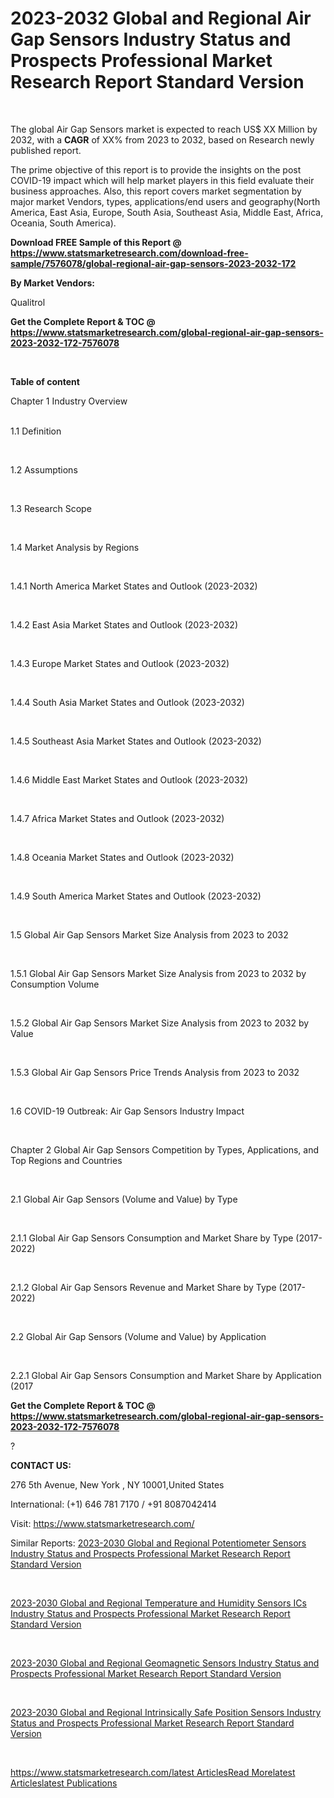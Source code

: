 <h1>2023-2032 Global and Regional Air Gap Sensors Industry Status and Prospects Professional Market Research Report Standard Version</h1><br/><p>The global Air Gap Sensors market is expected to reach US$ XX Million by 2032, with a <strong>CAGR</strong> of XX% from 2023 to 2032, based on Research newly published report.</p>
 
 
 
 <p>The prime objective of this report is to provide the insights on the post COVID-19 impact which will help market players in this field evaluate their business approaches. Also, this report covers market segmentation by major market Vendors, types, applications/end users and geography(North America, East Asia, Europe, South Asia, Southeast Asia, Middle East, Africa, Oceania, South America).</p>
 
 
 
 <p><strong>Download FREE Sample of this Report @ <a href="https://www.statsmarketresearch.com/download-free-sample/7576078/global-regional-air-gap-sensors-2023-2032-172">https://www.statsmarketresearch.com/download-free-sample/7576078/global-regional-air-gap-sensors-2023-2032-172</a></strong></p>
 
 
 
 <p><strong>By Market Vendors:</strong></p>
 
 
 
 <p>Qualitrol</p>
 
 
 
 <div><b>Get the Complete Report & TOC @ <a href="https://www.statsmarketresearch.com/global-regional-air-gap-sensors-2023-2032-172-7576078">https://www.statsmarketresearch.com/global-regional-air-gap-sensors-2023-2032-172-7576078</a></b></div>
 
 
 
 <p><br />
 
 <b>Table of content</b></p>
 
 
 
 <p>Chapter 1 Industry Overview<br />
 
 <br />
 
 1.1 Definition<br />
 
 <br />
 
 1.2 Assumptions<br />
 
 <br />
 
 1.3 Research Scope<br />
 
 <br />
 
 1.4 Market Analysis by Regions<br />
 
 <br />
 
 1.4.1 North America Market States and Outlook (2023-2032)<br />
 
 <br />
 
 1.4.2 East Asia Market States and Outlook (2023-2032)<br />
 
 <br />
 
 1.4.3 Europe Market States and Outlook (2023-2032)<br />
 
 <br />
 
 1.4.4 South Asia Market States and Outlook (2023-2032)<br />
 
 <br />
 
 1.4.5 Southeast Asia Market States and Outlook (2023-2032)<br />
 
 <br />
 
 1.4.6 Middle East Market States and Outlook (2023-2032)<br />
 
 <br />
 
 1.4.7 Africa Market States and Outlook (2023-2032)<br />
 
 <br />
 
 1.4.8 Oceania Market States and Outlook (2023-2032)<br />
 
 <br />
 
 1.4.9 South America Market States and Outlook (2023-2032)<br />
 
 <br />
 
 1.5 Global Air Gap Sensors Market Size Analysis from 2023 to 2032<br />
 
 <br />
 
 1.5.1 Global Air Gap Sensors Market Size Analysis from 2023 to 2032 by Consumption Volume<br />
 
 <br />
 
 1.5.2 Global Air Gap Sensors Market Size Analysis from 2023 to 2032 by Value<br />
 
 <br />
 
 1.5.3 Global Air Gap Sensors Price Trends Analysis from 2023 to 2032<br />
 
 <br />
 
 1.6 COVID-19 Outbreak: Air Gap Sensors Industry Impact<br />
 
 <br />
 
 Chapter 2 Global Air Gap Sensors Competition by Types, Applications, and Top Regions and Countries<br />
 
 <br />
 
 2.1 Global Air Gap Sensors (Volume and Value) by Type<br />
 
 <br />
 
 2.1.1 Global Air Gap Sensors Consumption and Market Share by Type (2017-2022)<br />
 
 <br />
 
 2.1.2 Global Air Gap Sensors Revenue and Market Share by Type (2017-2022)<br />
 
 <br />
 
 2.2 Global Air Gap Sensors (Volume and Value) by Application<br />
 
 <br />
 
 2.2.1 Global Air Gap Sensors Consumption and Market Share by Application (2017</p>
 
 
 
 <div><b>Get the Complete Report & TOC @ <a href="https://www.statsmarketresearch.com/global-regional-air-gap-sensors-2023-2032-172-7576078">https://www.statsmarketresearch.com/global-regional-air-gap-sensors-2023-2032-172-7576078</a></b></div>
 
 
 
 <p>? </p>
 
 
 
 <p><b>CONTACT US:</b><br />
 
 276 5th Avenue, New York , NY 10001,United States<br />
 
 International: (+1) 646 781 7170 / +91 8087042414<br />
 
 Visit: <a href="https://www.statsmarketresearch.com/">https://www.statsmarketresearch.com/</a><br />
 
 Similar Reports: <a href="https://www.statsmarketresearch.com/global-regional-air-gap-sensors-2023-2032-172-7576078">2023-2030 Global and Regional Potentiometer Sensors Industry Status and Prospects Professional Market Research Report Standard Version</a><br />
 
 <br />
 
 <a href="https://www.statsmarketresearch.com/global-regional-air-gap-sensors-2023-2032-172-7576078">2023-2030 Global and Regional Temperature and Humidity Sensors ICs Industry Status and Prospects Professional Market Research Report Standard Version</a><br />
 
 <br />
 
 <a href="https://www.statsmarketresearch.com/global-regional-air-gap-sensors-2023-2032-172-7576078">2023-2030 Global and Regional Geomagnetic Sensors Industry Status and Prospects Professional Market Research Report Standard Version</a><br />
 
 <br />
 
 <a href="https://www.statsmarketresearch.com/global-regional-air-gap-sensors-2023-2032-172-7576078">2023-2030 Global and Regional Intrinsically Safe Position Sensors Industry Status and Prospects Professional Market Research Report Standard Version</a><br />
 
 <br />
 
 <a href="https://gyeongbokgung.com">https://www.statsmarketresearch.com/</a><a href="https://hallyeomaritime.com">latest Articles</a><a href="https://jingwansa.com">Read More</a><a href="https://nguoiviet.jp/">latest Articles</a><a href="https://www.intelmarketresearch.com/">latest Publications</a></p>